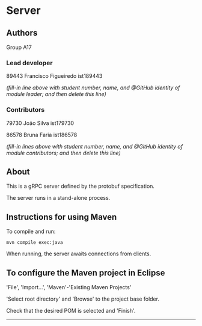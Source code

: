 # Server


## Authors

Group A17

### Lead developer 

89443 Francisco Figueiredo ist189443

*(fill-in line above with student number, name, and @GitHub identity of module leader; and then delete this line)*

### Contributors

79730 João Silva ist179730

86578 Bruna Faria ist186578

*(fill-in lines above with student number, name, and @GitHub identity of module contributors; and then delete this line)*


## About

This is a gRPC server defined by the protobuf specification.

The server runs in a stand-alone process.


## Instructions for using Maven

To compile and run:

```
mvn compile exec:java
```

When running, the server awaits connections from clients.


## To configure the Maven project in Eclipse

'File', 'Import...', 'Maven'-'Existing Maven Projects'

'Select root directory' and 'Browse' to the project base folder.

Check that the desired POM is selected and 'Finish'.


----

